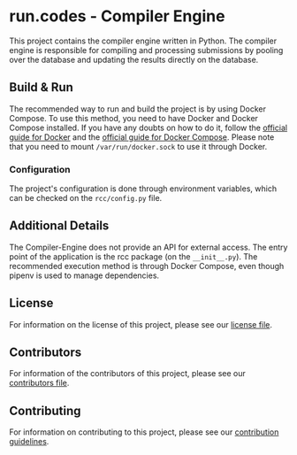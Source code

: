 # run.codes - Compiler Engine

This project contains the compiler engine written in Python. The compiler engine is responsible for compiling 
and processing submissions by pooling over the database and updating the results directly on the database.

## Build & Run

The recommended way to run and build the project is by using Docker Compose. To use this method, you need to have Docker and Docker Compose installed. If you have any doubts on how to do it, follow the [official guide for Docker](https://docs.docker.com/engine/install/) and the [official guide for Docker Compose](https://docs.docker.com/compose/install/). Please note that you need to mount `/var/run/docker.sock` to use it through Docker.

### Configuration

The project's configuration is done through environment variables, which can be checked on the `rcc/config.py` file.

## Additional Details

The Compiler-Engine does not provide an API for external access. The entry point of the application is the 
rcc package (on the `__init__.py`). The recommended execution method is through Docker Compose, even though
pipenv is used to manage dependencies.

## License

For information on the license of this project, please see our [license file](LICENSE.md).

## Contributors

For information of the contributors of this project, please see our [contributors file](CONTRIBUTORS.md).

## Contributing

For information on contributing to this project, please see our [contribution guidelines](CONTRIBUTING.md).
